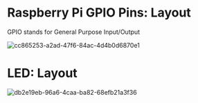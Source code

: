 # Raspberry Pi GPIO Pins: Layout
GPIO stands for General Purpose Input/Output

![cc865253-a2ad-47f6-84ac-4d4b0d6870e1](https://github.com/user-attachments/assets/89ba31d4-9e08-4d9a-b6da-f717cf7cc9cb)

# LED: Layout

![db2e19eb-96a6-4caa-ba82-68efb21a3f36](https://github.com/user-attachments/assets/39a64e84-8301-4dfa-8065-61fde7802af4)
